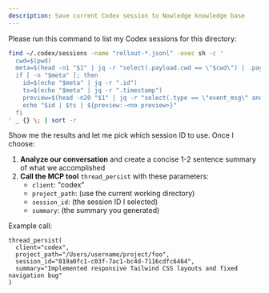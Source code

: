 ```yaml
---
description: Save current Codex session to Nowledge knowledge base
---
```


Please run this command to list my Codex sessions for this directory:

```bash
find ~/.codex/sessions -name "rollout-*.jsonl" -exec sh -c '
  cwd=$(pwd)
  meta=$(head -n1 "$1" | jq -r "select(.payload.cwd == \"$cwd\") | .payload")
  if [ -n "$meta" ]; then
    id=$(echo "$meta" | jq -r ".id")
    ts=$(echo "$meta" | jq -r ".timestamp")
    preview=$(head -n20 "$1" | jq -r "select(.type == \"event_msg\" and .payload.type == \"user_message\" and .payload.kind == \"plain\") | .payload.message" | head -n1 | cut -c1-80)
    echo "$id | $ts | ${preview:-<no preview>}"
  fi
' _ {} \; | sort -r
```

Show me the results and let me pick which session ID to use. Once I choose:

1. **Analyze our conversation** and create a concise 1-2 sentence summary of what we accomplished
2. **Call the MCP tool** `thread_persist` with these parameters:
   - `client`: "codex"
   - `project_path`: (use the current working directory)
   - `session_id`: (the session ID I selected)
   - `summary`: (the summary you generated)

Example call:
```
thread_persist(
  client="codex",
  project_path="/Users/username/project/foo",
  session_id="019a0fc1-c03f-7ac1-bc4d-7116cdfc6464",
  summary="Implemented responsive Tailwind CSS layouts and fixed navigation bug"
)
```
